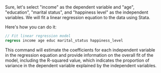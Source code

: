 Sure, let's select "income" as the dependent variable and "age", "education", "marital status", and "happiness level" as the independent variables. We will fit a linear regression equation to the data using Stata.

Here's how you can do it:

```stata
// Fit linear regression model
regress income age educ marital_status happiness_level
```

This command will estimate the coefficients for each independent variable in the regression equation and provide information on the overall fit of the model, including the R-squared value, which indicates the proportion of variance in the dependent variable explained by the independent variables.
